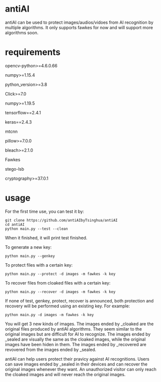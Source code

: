 # antiAI
antiAI can be used to protect images/audios/vidoes from AI recognition by multiple algorithms. It only supports fawkes for now and will support more algorithms soon.

# requirements
opencv-python>=4.6.0.66

numpy>=1.15.4

python_version>=3.8

Click>=7.0

numpy>=1.19.5

tensorflow==2.4.1

keras==2.4.3

mtcnn

pillow>=7.0.0

bleach>=2.1.0

Fawkes

stego-lsb

cryptography>=37.0.1

# usage
For the first time use, you can test it by:

    git clone https://github.com/antiAIbyTsinghua/antiAI
    cd antiAI
    python main.py --test --clean

When it finished, it will print test finished.

To generate a new key:

    python main.py --genkey

To protect files with a certain key:

    python main.py --protect -d images -m fawkes -k key

To recover files from cloaked files with a certain key:

    python main.py --recover -d images -m fawkes -k key

If none of test, genkey, protect, recover is announced, both protection and recovery will be performed using an existing key. For example:

    python main.py -d images -m fawkes -k key

You will get 3 new kinds of images. The images ended by _cloaked are the original files produced by antiAI algorithms. They seem similar to the original images but are difficult for AI to recognize. The images ended by _sealed are visually the same as the cloaked images, while the original images have been hiden in them. The images ended by _recovered are revovered from the images ended by _sealed. 

antiAI can help users protect their pravicy against AI recognitions. Users can save images ended by _sealed in their devices and can recover the original images whenever they want. An unauthorized visitor can only reach the cloaked images and will never reach the original images.
